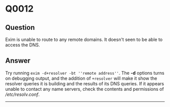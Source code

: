 Q0012
=====

Question
--------

Exim is unable to route to any remote domains. It doesn't seen to be
able to access the DNS.

Answer
------

Try running `exim -d+resolver -bt ''remote address''`. The **-d**
options turns on debugging output, and the addition of `+resolver` will
make it show the resolver queries it is building and the results of its
DNS queries. If it appears unable to contact any name servers, check the
contents and permissions of */etc/resolv.conf*.

* * * * *
